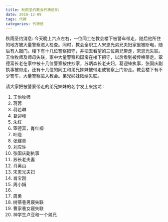 ```yaml
---
title: 秋雨圣约教会代祷信01
date: 2018-12-09 
tags: 代祷
categories: 代祷信
---
```

秋雨圣约消息:
今天晚上六点左右，一位同工在教会楼下被警车带走，随后他所住的地方被大量警察进入检查。同时，教会全职工人宋恩光弟兄夫妇家里被断电，随后有人敲门。楼下有十几位警察把守，并把去看望的三位弟兄带走，宋恩光失联。王怡牧师及师母失联，家中大量警察和国宝在楼下把守，以后看到被传唤带走。覃德富长老在家中被十几位警察按住抄家，苏炳森长老夫妇，葛迎锋执事，张国庆副执事被带走，还有十几位的同工和弟兄姊妹被带走或警察上门带走。教会楼下有不少警车，大量警察进入教会。弟兄姊妹陆续失联。

请大家把被警察带走的弟兄姊妹的名字发上来接龙：
1. 王怡牧师
2. 蒋蓉
3. 蒋若琳
4. 葛迎峰
5. 朱红
6. 覃德富，肖红柳
7. 叶隐
8. 张建青
9. 刘应许 
10. 张国庆副执事
11. 苏长老夫妻
12. 肖英山
13. 宋恩光夫妇
14. 肖宝刚
15. 周小娟
16. 
17. 周勇
18. 树蓓巷男寝失联
19. 曹家巷女寝失联
20. 神学生卢亚和一个弟兄
